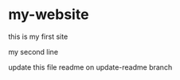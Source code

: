 # my-website

this is my first site

my second line

update this file readme on update-readme branch
